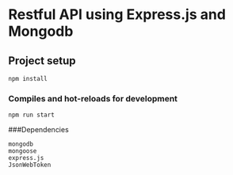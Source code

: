 # Restful API using Express.js and Mongodb

## Project setup
```
npm install
```

### Compiles and hot-reloads for development
```
npm run start
```

###Dependencies
```
mongodb
mongoose
express.js
JsonWebToken
```
